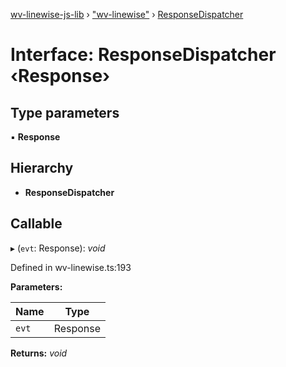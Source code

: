 [wv-linewise-js-lib](../README.md) › ["wv-linewise"](../modules/_wv_linewise_.md) › [ResponseDispatcher](_wv_linewise_.responsedispatcher.md)

# Interface: ResponseDispatcher ‹**Response**›

## Type parameters

▪ **Response**

## Hierarchy

* **ResponseDispatcher**

## Callable

▸ (`evt`: Response): *void*

Defined in wv-linewise.ts:193

**Parameters:**

Name | Type |
------ | ------ |
`evt` | Response |

**Returns:** *void*
